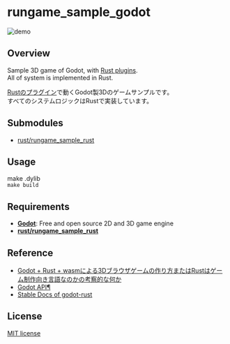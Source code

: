 # rungame_sample_godot

![demo](https://user-images.githubusercontent.com/20859969/190854848-29c52375-d378-4433-8277-1e85b6ef0b7f.gif)

## Overview
Sample 3D game of Godot, with [Rust plugins](https://github.com/Nitudon/rungame_sample_rust).  
All of system is implemented in Rust.

[Rustのプラグイン](https://github.com/Nitudon/rungame_sample_rust)で動くGodot製3Dのゲームサンプルです。  
すべてのシステムロジックはRustで実装しています。

## Submodules

 - [rust/rungame_sample_rust](https://github.com/Nitudon/rungame_sample_rust)

## Usage
make .dylib  
`make build`

## Requirements

 - [**Godot**](https://godotengine.org/): Free and open source 2D and 3D game engine
 - [**rust/rungame_sample_rust**](https://github.com/Nitudon/rungame_sample_rust)
## Reference

 - [Godot + Rust + wasmによる3Dブラウザゲームの作り方またはRustはゲーム制作向き言語なのかの考察的な何か](https://qiita.com/namn1125/items/9ef8f147317114545b51)
 - [Godot API¶](https://docs.godotengine.org/ja/stable/classes/index.html)
 - [Stable Docs of godot-rust](https://docs.rs/gdnative/latest/gdnative/)

## License

[MIT license](LICENSE)
